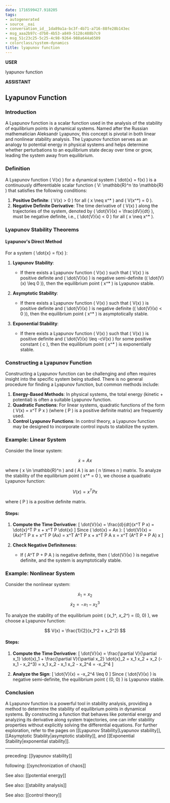 ```yaml
---
date: 1716599427.918205
tags:
- autogenerated
- source__oai
- conversation_id__1da89a1a-bc3f-4b71-a716-88fe28b143ec
- msg_aaa2b97c-d7b0-4b53-a849-5128c488b7c9
- msg_51c23c25-5c25-4c98-9264-988a644a6509
- colorclass/system-dynamics
title: lyapunov function
---
```


**USER**

lyapunov function


**ASSISTANT**

## Lyapunov Function

### Introduction

A Lyapunov function is a scalar function used in the analysis of the stability of equilibrium points in dynamical systems. Named after the Russian mathematician Aleksandr Lyapunov, this concept is pivotal in both linear and nonlinear stability analysis. The Lyapunov function serves as an analogy to potential energy in physical systems and helps determine whether perturbations to an equilibrium state decay over time or grow, leading the system away from equilibrium.

### Definition

A Lyapunov function \( V(x) \) for a dynamical system \( \dot{x} = f(x) \) is a continuously differentiable scalar function \( V: \mathbb{R}^n \to \mathbb{R} \) that satisfies the following conditions:

1. **Positive Definite**: \( V(x) > 0 \) for all \( x \neq x^* \) and \( V(x^*) = 0 \).
2. **Negative Definite Derivative**: The time derivative of \( V(x) \) along the trajectories of the system, denoted by \( \dot{V}(x) = \frac{dV}{dt} \), must be negative definite, i.e., \( \dot{V}(x) < 0 \) for all \( x \neq x^* \).

### Lyapunov Stability Theorems

#### Lyapunov's Direct Method

For a system \( \dot{x} = f(x) \):

1. **Lyapunov Stability**:
   - If there exists a Lyapunov function \( V(x) \) such that \( V(x) \) is positive definite and \( \dot{V}(x) \) is negative semi-definite (\( \dot{V}(x) \leq 0 \)), then the equilibrium point \( x^* \) is Lyapunov stable.

2. **Asymptotic Stability**:
   - If there exists a Lyapunov function \( V(x) \) such that \( V(x) \) is positive definite and \( \dot{V}(x) \) is negative definite (\( \dot{V}(x) < 0 \)), then the equilibrium point \( x^* \) is asymptotically stable.

3. **Exponential Stability**:
   - If there exists a Lyapunov function \( V(x) \) such that \( V(x) \) is positive definite and \( \dot{V}(x) \leq -cV(x) \) for some positive constant \( c \), then the equilibrium point \( x^* \) is exponentially stable.

### Constructing a Lyapunov Function

Constructing a Lyapunov function can be challenging and often requires insight into the specific system being studied. There is no general procedure for finding a Lyapunov function, but common methods include:

1. **Energy-Based Methods**: In physical systems, the total energy (kinetic + potential) is often a suitable Lyapunov function.
2. **Quadratic Functions**: For linear systems, quadratic functions of the form \( V(x) = x^T P x \) (where \( P \) is a positive definite matrix) are frequently used.
3. **Control Lyapunov Functions**: In control theory, a Lyapunov function may be designed to incorporate control inputs to stabilize the system.

### Example: Linear System

Consider the linear system:

$$
\dot{x} = Ax
$$

where \( x \in \mathbb{R}^n \) and \( A \) is an \( n \times n \) matrix. To analyze the stability of the equilibrium point \( x^* = 0 \), we choose a quadratic Lyapunov function:

$$
V(x) = x^T P x
$$

where \( P \) is a positive definite matrix.

#### Steps:

1. **Compute the Time Derivative**:
   \[
   \dot{V}(x) = \frac{d}{dt}(x^T P x) = \dot{x}^T P x + x^T P \dot{x}
   \]
   Since \( \dot{x} = Ax \):
   \[
   \dot{V}(x) = (Ax)^T P x + x^T P (Ax) = x^T A^T P x + x^T P A x = x^T (A^T P + P A) x
   \]

2. **Check Negative Definiteness**:
   - If \( A^T P + P A \) is negative definite, then \( \dot{V}(x) \) is negative definite, and the system is asymptotically stable.

### Example: Nonlinear System

Consider the nonlinear system:

$$
\dot{x}_1 = x_2
$$
$$
\dot{x}_2 = -x_1 - x_2^3
$$

To analyze the stability of the equilibrium point \( (x_1^*, x_2^*) = (0, 0) \), we choose a Lyapunov function:

$$
V(x) = \frac{1}{2}(x_1^2 + x_2^2)
$$

#### Steps:

1. **Compute the Time Derivative**:
   \[
   \dot{V}(x) = \frac{\partial V}{\partial x_1} \dot{x}_1 + \frac{\partial V}{\partial x_2} \dot{x}_2 = x_1 x_2 + x_2 (-x_1 - x_2^3) = x_1 x_2 - x_1 x_2 - x_2^4 = -x_2^4
   \]

2. **Analyze the Sign**:
   \[
   \dot{V}(x) = -x_2^4 \leq 0
   \]
   Since \( \dot{V}(x) \) is negative semi-definite, the equilibrium point \( (0, 0) \) is Lyapunov stable.

### Conclusion

A Lyapunov function is a powerful tool in stability analysis, providing a method to determine the stability of equilibrium points in dynamical systems. By constructing a function that behaves like potential energy and analyzing its derivative along system trajectories, one can infer stability properties without explicitly solving the differential equations. For further exploration, refer to the pages on [[Lyapunov Stability|Lyapunov stability]], [[Asymptotic Stability|asymptotic stability]], and [[Exponential Stability|exponential stability]].


---

preceding: [[lyapunov stability]]  


following: [[synchronization of chaos]]

See also: [[potential energy]]


See also: [[stability analysis]]


See also: [[control theory]]